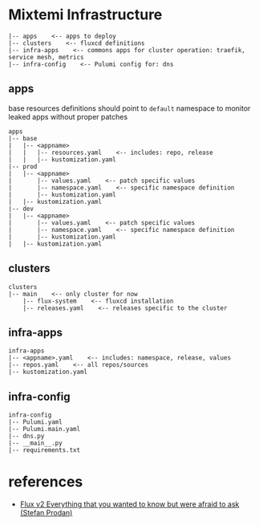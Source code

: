 # Mixtemi Infrastructure

```
|-- apps    <-- apps to deploy
|-- clusters    <-- fluxcd definitions
|-- infra-apps    <-- commons apps for cluster operation: traefik, service mesh, metrics
|-- infra-config    <-- Pulumi config for: dns
```


## apps

base resources definitions should point to `default` namespace to monitor leaked apps without proper patches

```
apps
|-- base
|   |-- <appname>
|   |   |-- resources.yaml    <-- includes: repo, release
|   |   |-- kustomization.yaml
|-- prod
|   |-- <appname>
|       |-- values.yaml    <-- patch specific values
|       |-- namespace.yaml    <-- specific namespace definition
|       |-- kustomization.yaml
|   |-- kustomization.yaml
|-- dev
|   |-- <appname>
|       |-- values.yaml    <-- patch specific values
|       |-- namespace.yaml    <-- specific namespace definition
|       |-- kustomization.yaml
|   |-- kustomization.yaml
```


## clusters

```
clusters
|-- main    <-- only cluster for now
    |-- flux-system    <-- fluxcd installation
    |-- releases.yaml    <-- releases specific to the cluster
```


## infra-apps

```
infra-apps
|-- <appname>.yaml    <-- includes: namespace, release, values
|-- repos.yaml    <-- all repos/sources
|-- kustomization.yaml
```


## infra-config

```
infra-config
|-- Pulumi.yaml
|-- Pulumi.main.yaml
|-- dns.py
|-- __main__.py
|-- requirements.txt
```


# references

- [Flux v2 Everything that you wanted to know but were afraid to ask (Stefan Prodan)](https://www.youtube.com/watch?v=nGLpUCPX8JE)
